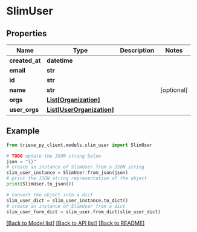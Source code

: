 # SlimUser


## Properties

Name | Type | Description | Notes
------------ | ------------- | ------------- | -------------
**created_at** | **datetime** |  | 
**email** | **str** |  | 
**id** | **str** |  | 
**name** | **str** |  | [optional] 
**orgs** | [**List[Organization]**](Organization.md) |  | 
**user_orgs** | [**List[UserOrganization]**](UserOrganization.md) |  | 

## Example

```python
from trieve_py_client.models.slim_user import SlimUser

# TODO update the JSON string below
json = "{}"
# create an instance of SlimUser from a JSON string
slim_user_instance = SlimUser.from_json(json)
# print the JSON string representation of the object
print(SlimUser.to_json())

# convert the object into a dict
slim_user_dict = slim_user_instance.to_dict()
# create an instance of SlimUser from a dict
slim_user_form_dict = slim_user.from_dict(slim_user_dict)
```
[[Back to Model list]](../README.md#documentation-for-models) [[Back to API list]](../README.md#documentation-for-api-endpoints) [[Back to README]](../README.md)


